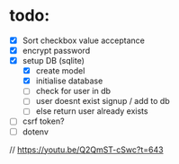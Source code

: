 # todo:
 - [x] Sort checkbox value acceptance
 - [x] encrypt password
 - [x] setup DB (sqlite)
    - [x] create model
    - [x] initialise database
    - [ ] check for user in db
    - [ ] user doesnt exist signup / add to db
    - [ ] else return user already exists
 - [ ] csrf token?
 - [ ] dotenv

 // https://youtu.be/Q2QmST-cSwc?t=643